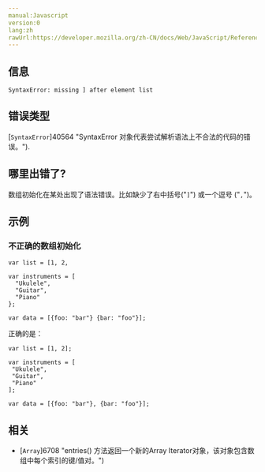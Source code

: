 ```yaml
---
manual:Javascript
version:0
lang:zh
rawUrl:https://developer.mozilla.org/zh-CN/docs/Web/JavaScript/Reference/Errors/Missing_bracket_after_list
---
```






## 信息<a name="信息"></a>

```
SyntaxError: missing ] after element list

```

## 错误类型<a name="错误类型"></a>


[`SyntaxError`]40564 "SyntaxError 对象代表尝试解析语法上不合法的代码的错误。").


## 哪里出错了?<a name="哪里出错了"></a>


数组初始化在某处出现了语法错误。比如缺少了右中括号(&quot;`]`&quot;) 或一个逗号 (&quot;`,`&quot;)。


## 示例<a name="示例"></a>

### 不正确的数组初始化<a name="不正确的数组初始化"></a>

```
var list = [1, 2,

var instruments = [
  "Ukulele",
  "Guitar",
  "Piano"
};

var data = [{foo: "bar"} {bar: "foo"}];
```


正确的是：


```
var list = [1, 2];

var instruments = [
 "Ukulele",
 "Guitar",
 "Piano"
]; 

var data = [{foo: "bar"}, {bar: "foo"}];
```

## 相关<a name="相关"></a>

* [`Array`]6708 "entries() 方法返回一个新的Array Iterator对象，该对象包含数组中每个索引的键/值对。")



